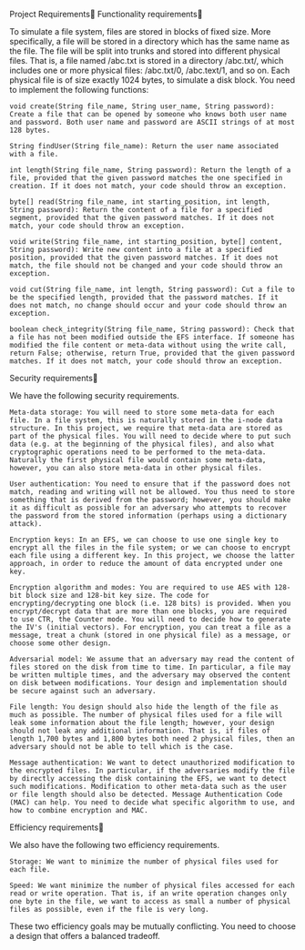 
Project Requirements
Functionality requirements

To simulate a file system, files are stored in blocks of fixed size. More specifically, a file will be stored in a directory which has the same name as the file. The file will be split into trunks and stored into different physical files. That is, a file named /abc.txt is stored in a directory /abc.txt/, which includes one or more physical files: /abc.txt/0, /abc.text/1, and so on. Each physical file is of size exactly 1024 bytes, to simulate a disk block. You need to implement the following functions:

    void create(String file_name, String user_name, String password): Create a file that can be opened by someone who knows both user name and password. Both user name and password are ASCII strings of at most 128 bytes.

    String findUser(String file_name): Return the user name associated with a file.

    int length(String file_name, String password): Return the length of a file, provided that the given password matches the one specified in creation. If it does not match, your code should throw an exception.

    byte[] read(String file_name, int starting_position, int length, String password): Return the content of a file for a specified segment, provided that the given password matches. If it does not match, your code should throw an exception.

    void write(String file_name, int starting_position, byte[] content, String password): Write new content into a file at a specified position, provided that the given password matches. If it does not match, the file should not be changed and your code should throw an exception.

    void cut(String file_name, int length, String password): Cut a file to be the specified length, provided that the password matches. If it does not match, no change should occur and your code should throw an exception.

    boolean check_integrity(String file_name, String password): Check that a file has not been modified outside the EFS interface. If someone has modified the file content or meta-data without using the write call, return False; otherwise, return True, provided that the given password matches. If it does not match, your code should throw an exception.

Security requirements

We have the following security requirements.

    Meta-data storage: You will need to store some meta-data for each file. In a file system, this is naturally stored in the i-node data structure. In this project, we require that meta-data are stored as part of the physical files. You will need to decide where to put such data (e.g. at the beginning of the physical files), and also what cryptographic operations need to be performed to the meta-data. Naturally the first physical file would contain some meta-data, however, you can also store meta-data in other physical files.

    User authentication: You need to ensure that if the password does not match, reading and writing will not be allowed. You thus need to store something that is derived from the password; however, you should make it as difficult as possible for an adversary who attempts to recover the password from the stored information (perhaps using a dictionary attack).

    Encryption keys: In an EFS, we can choose to use one single key to encrypt all the files in the file system; or we can choose to encrypt each file using a different key. In this project, we choose the latter approach, in order to reduce the amount of data encrypted under one key.

    Encryption algorithm and modes: You are required to use AES with 128-bit block size and 128-bit key size. The code for encrypting/decrypting one block (i.e. 128 bits) is provided. When you encrypt/decrypt data that are more than one blocks, you are required to use CTR, the Counter mode. You will need to decide how to generate the IV's (initial vectors). For encryption, you can treat a file as a message, treat a chunk (stored in one physical file) as a message, or choose some other design.

    Adversarial model: We assume that an adversary may read the content of files stored on the disk from time to time. In particular, a file may be written multiple times, and the adversary may observed the content on disk between modifications. Your design and implementation should be secure against such an adversary.

    File length: You design should also hide the length of the file as much as possible. The number of physical files used for a file will leak some information about the file length; however, your design should not leak any additional information. That is, if files of length 1,700 bytes and 1,800 bytes both need 2 physical files, then an adversary should not be able to tell which is the case.

    Message authentication: We want to detect unauthorized modification to the encrypted files. In particular, if the adversaries modify the file by directly accessing the disk containing the EFS, we want to detect such modifications. Modification to other meta-data such as the user or file length should also be detected. Message Authentication Code (MAC) can help. You need to decide what specific algorithm to use, and how to combine encryption and MAC.

Efficiency requirements

We also have the following two efficiency requirements.

    Storage: We want to minimize the number of physical files used for each file.

    Speed: We want minimize the number of physical files accessed for each read or write operation. That is, if an write operation changes only one byte in the file, we want to access as small a number of physical files as possible, even if the file is very long.

These two efficiency goals may be mutually conflicting. You need to choose a design that offers a balanced tradeoff.
